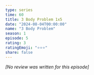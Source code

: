 ```yaml
---
type: series
time: 60
title: 3 Body Problem 1x5
date: "2024-08-04T00:00:00"
name: "3 Body Problem"
season: 1
episode: 5
rating: 3
ratingEmoji: "⭐️⭐️⭐️"
share: false
---
```


_[No review was written for this episode]_
